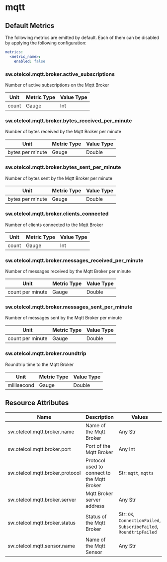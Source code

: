 [comment]: <> (Code generated by mdatagen. DO NOT EDIT.)

# mqtt

## Default Metrics

The following metrics are emitted by default. Each of them can be disabled by applying the following configuration:

```yaml
metrics:
  <metric_name>:
    enabled: false
```

### sw.otelcol.mqtt.broker.active_subscriptions

Number of active subscriptions on the Mqtt Broker

| Unit | Metric Type | Value Type |
| ---- | ----------- | ---------- |
| count | Gauge | Int |

### sw.otelcol.mqtt.broker.bytes_received_per_minute

Number of bytes received by the Mqtt Broker per minute

| Unit | Metric Type | Value Type |
| ---- | ----------- | ---------- |
| bytes per minute | Gauge | Double |

### sw.otelcol.mqtt.broker.bytes_sent_per_minute

Number of bytes sent by the Mqtt Broker per minute

| Unit | Metric Type | Value Type |
| ---- | ----------- | ---------- |
| bytes per minute | Gauge | Double |

### sw.otelcol.mqtt.broker.clients_connected

Number of clients connected to the Mqtt Broker

| Unit | Metric Type | Value Type |
| ---- | ----------- | ---------- |
| count | Gauge | Int |

### sw.otelcol.mqtt.broker.messages_received_per_minute

Number of messages received by the Mqtt Broker per minute

| Unit | Metric Type | Value Type |
| ---- | ----------- | ---------- |
| count per minute | Gauge | Double |

### sw.otelcol.mqtt.broker.messages_sent_per_minute

Number of messages sent by the Mqtt Broker per minute

| Unit | Metric Type | Value Type |
| ---- | ----------- | ---------- |
| count per minute | Gauge | Double |

### sw.otelcol.mqtt.broker.roundtrip

Roundtrip time to the Mqtt Broker

| Unit | Metric Type | Value Type |
| ---- | ----------- | ---------- |
| millisecond | Gauge | Double |

## Resource Attributes

| Name | Description | Values | Enabled |
| ---- | ----------- | ------ | ------- |
| sw.otelcol.mqtt.broker.name | Name of the Mqtt Broker | Any Str | true |
| sw.otelcol.mqtt.broker.port | Port of the Mqtt Broker | Any Int | true |
| sw.otelcol.mqtt.broker.protocol | Protocol used to connect to the Mqtt Broker | Str: ``mqtt``, ``mqtts`` | true |
| sw.otelcol.mqtt.broker.server | Mqtt Broker server address | Any Str | true |
| sw.otelcol.mqtt.broker.status | Status of the Mqtt Broker | Str: ``OK``, ``ConnectionFailed``, ``SubscribeFailed``, ``RoundtripFailed`` | true |
| sw.otelcol.mqtt.sensor.name | Name of the Mqtt Sensor | Any Str | true |
